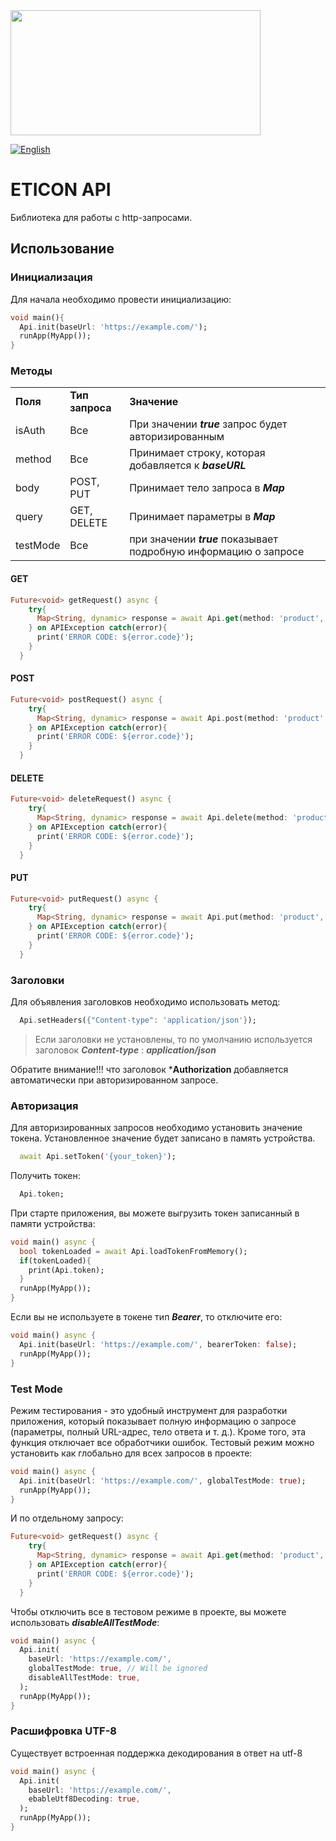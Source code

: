 <img src="https://user-images.githubusercontent.com/36012868/130392291-52b82b9b-fd52-424b-ba5a-b7630e9cf343.png" data-canonical-src="https://user-images.githubusercontent.com/36012868/130392291-52b82b9b-fd52-424b-ba5a-b7630e9cf343.png" height="200" width=400/>

[![English](https://img.shields.io/badge/Language-English-blue?style=plastic)](https://github.com/kensamare/eticon_api#readme)

# ETICON API

Библиотека для работы с http-запросами.

## Использование

### Инициализация

Для начала необходимо провести инициализацию:

```dart
void main(){
  Api.init(baseUrl: 'https://example.com/');
  runApp(MyApp());
}
```

### Методы

| | | | |
|-|-|-|-|
|__Поля__|__Тип запроса__|__Значение__|
| isAuth | Все | При значении ***true*** запрос будет авторизированным |
| method | Все | Принимает строку, которая добавляется к ***baseURL*** |
| body | POST, PUT | Принимает тело запроса в ***Map*** |
| query | GET, DELETE | Принимает параметры в ***Map*** |
| testMode| Все | при значении ***true*** показывает подробную информацию о запросе |

#### GET

```dart
Future<void> getRequest() async {
    try{
      Map<String, dynamic> response = await Api.get(method: 'product', query: {"id": 5});
    } on APIException catch(error){
      print('ERROR CODE: ${error.code}');
    }
  }
```

#### POST

```dart
Future<void> postRequest() async {
    try{
      Map<String, dynamic> response = await Api.post(method: 'product', body: {"id": 5});
    } on APIException catch(error){
      print('ERROR CODE: ${error.code}');
    }
  }
```

#### DELETE

```dart
Future<void> deleteRequest() async {
    try{
      Map<String, dynamic> response = await Api.delete(method: 'product', query: {"id": 5}, isAuth: true);
    } on APIException catch(error){
      print('ERROR CODE: ${error.code}');
    }
  }
```

#### PUT

```dart
Future<void> putRequest() async {
    try{
      Map<String, dynamic> response = await Api.put(method: 'product', body: {"id": 5}, isAuth: true);
    } on APIException catch(error){
      print('ERROR CODE: ${error.code}');
    }
  }
```

### Заголовки

Для объявления заголовков необходимо использовать метод:

```dart
  Api.setHeaders({"Content-type": 'application/json'});
```

> Если заголовки не установлены, то по умолчанию используется заголовок ***Content-type*** : ***application/json***

Обратите внимание!!! что заголовок ***Authorization** добавляется автоматически при авторизированном запросе.

### Авторизация

Для авторизированных запросов необходимо установить значение токена. Установленное значение будет записано в память устройства.

```dart
  await Api.setToken('{your_token}');
```

Получить токен:

```dart
  Api.token;
```

При старте приложения, вы можете выгрузить токен записанный в памяти устройства:

```dart
void main() async {
  bool tokenLoaded = await Api.loadTokenFromMemory();
  if(tokenLoaded){
    print(Api.token);
  }
  runApp(MyApp());
}
```
Если вы не используете в токене тип ***Bearer***, то отключите его:

```dart
void main() async {
  Api.init(baseUrl: 'https://example.com/', bearerToken: false);
  runApp(MyApp());
}
```

### Test Mode

Режим тестирования - это удобный инструмент для разработки приложения, который показывает полную информацию о запросе (параметры, полный URL-адрес, тело ответа и т. д.). Кроме того, эта функция отключает все обработчики ошибок. Тестовый режим можно установить как глобально для всех запросов в проекте:

```dart
void main() async {
  Api.init(baseUrl: 'https://example.com/', globalTestMode: true);
  runApp(MyApp());
}

```
И по отдельному запросу:

```dart
Future<void> getRequest() async {
    try{
      Map<String, dynamic> response = await Api.get(method: 'product', isAuth: true, testMode: true);
    } on APIException catch(error){
      print('ERROR CODE: ${error.code}');
    }
  }

```

Чтобы отключить все в тестовом режиме в проекте, вы можете использовать ***disableAllTestMode***:

```dart
void main() async {
  Api.init(
    baseUrl: 'https://example.com/', 
    globalTestMode: true, // Will be ignored
    disableAllTestMode: true,
  );
  runApp(MyApp());
}
```

### Расшифровка UTF-8

Существует встроенная поддержка декодирования в ответ на utf-8

```dart
void main() async {
  Api.init(
    baseUrl: 'https://example.com/', 
    ebableUtf8Decoding: true,
  );
  runApp(MyApp());
}
```
